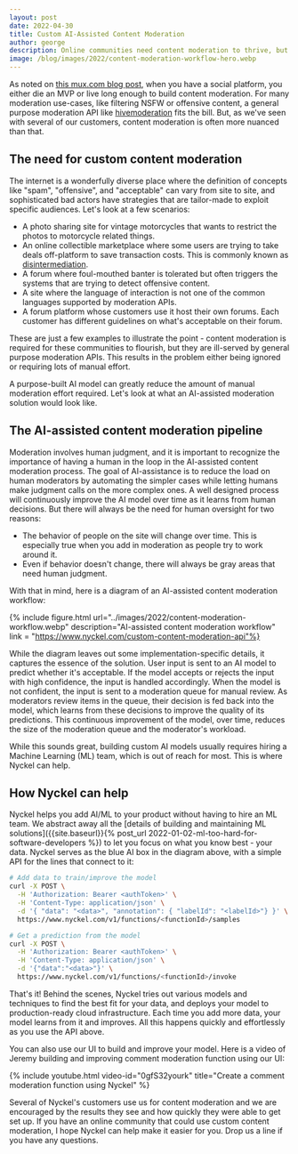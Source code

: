 ```yaml
---
layout: post
date: 2022-04-30
title: Custom AI-Assisted Content Moderation 
author: george
description: Online communities need content moderation to thrive, but the diversity of the internet is not fully served by general purpose content moderation APIs. We lay out the need for custom AI-assisted content moderation, look at what such a moderation pipeline would look like, and show how Nyckel makes it significantly easier to build such a pipeline.
image: /blog/images/2022/content-moderation-workflow-hero.webp
---
```


As noted on [this mux.com blog post](https://www.mux.com/blog/you-either-die-an-mvp-or-live-long-enough-to-build-content-moderation),
when you have a social platform, you either die an MVP or live long enough to build content moderation.
For many moderation use-cases, like filtering NSFW or offensive content, a general purpose moderation API like
[hivemoderation](https://hivemoderation.com) fits the bill. But, as we've seen with several of our customers,
content moderation is often more nuanced than that.

## The need for custom content moderation

The internet is a wonderfully diverse place where the definition of concepts like "spam", "offensive", and "acceptable"
can vary from site to site, and sophisticated bad actors have strategies that are tailor-made to exploit
specific audiences. Let's look at a few scenarios:

* A photo sharing site for vintage motorcycles that wants to restrict the photos to motorcycle related things.
* An online collectible marketplace where some users are trying to take deals off-platform to save transaction costs. This
is commonly known as [disintermediation](https://en.wikipedia.org/wiki/Disintermediation).
* A forum where foul-mouthed banter is tolerated but often triggers the systems that are trying to detect offensive
content.
* A site where the language of interaction is not one of the common languages supported by moderation APIs.
* A forum platform whose customers use it host their own forums. Each customer has different
guidelines on what's acceptable on their forum.

These are just a few examples to illustrate the point - content moderation is required for these
communities to flourish, but they are ill-served by general purpose moderation APIs. This results in the problem either
being ignored or requiring lots of manual effort.

A purpose-built AI model can greatly reduce the amount of manual moderation effort required. Let's look at what an
AI-assisted moderation solution would look like.

## The AI-assisted content moderation pipeline

Moderation involves human judgment, and it is important to recognize the importance of having a human in the loop in
the AI-assisted content moderation process. The goal of AI-assistance is to reduce the load on human moderators by
automating the simpler cases while letting humans make judgment calls on the more complex ones. A well designed
process will continuously improve the AI model over time as it learns from human decisions. But there will always be
the need for human oversight for two reasons:

* The behavior of people on the site will change over time. This is especially true when you add in moderation as
people try to work around it.
* Even if behavior doesn't change, there will always be gray areas that need human judgment.

With that in mind, here is a diagram of an AI-assisted content moderation workflow:

{% include figure.html url="../images/2022/content-moderation-workflow.webp" description="AI-assisted content moderation workflow" link = "https://www.nyckel.com/custom-content-moderation-api"%}

While the diagram leaves out some implementation-specific details, it captures the essence of the solution. User input
is sent to an AI model to predict whether it's acceptable. If the model accepts or rejects the input with high
confidence, the input is handled accordingly. When the model is not confident, the input is sent to a moderation queue
for manual review. As moderators review items in the queue, their decision is fed back into the model, which learns
from these decisions to improve the quality of its predictions. This continuous improvement of the model, over time,
reduces the size of the moderation queue and the moderator's workload.

While this sounds great, building custom AI models usually requires hiring a Machine Learning (ML) team, which is out of
reach for most. This is where Nyckel can help.

## How Nyckel can help

Nyckel helps you add AI/ML to your product without having to hire an ML team. We abstract away all the
[details of building and maintaining ML solutions]({{site.baseurl}}{% post_url 2022-01-02-ml-too-hard-for-software-developers %}) to
let you focus on what you know best - your data. Nyckel serves as the blue AI box in the diagram above, with a simple
API for the lines that connect to it:

```bash
# Add data to train/improve the model
curl -X POST \
  -H 'Authorization: Bearer <authToken>' \
  -H 'Content-Type: application/json' \
  -d '{ "data": "<data>", "annotation": { "labelId": "<labelId>"} }' \
  https://www.nyckel.com/v1/functions/<functionId>/samples

# Get a prediction from the model
curl -X POST \
  -H 'Authorization: Bearer <authToken>' \
  -H 'Content-Type: application/json' \
  -d '{"data":"<data>"}' \
  https://www.nyckel.com/v1/functions/<functionId>/invoke
```

That's it! Behind the scenes, Nyckel tries out various models and techniques to find the best fit for your data, and
deploys your model to production-ready cloud infrastructure. Each time you add more data, your model learns from it and
improves. All this happens quickly and effortlessly as you use the API above.

You can also use our UI to build and improve your model. Here is a video of Jeremy building and improving comment moderation function using our UI:

{% include youtube.html video-id="0gfS32yourk" title="Create a comment moderation function using Nyckel" %}

Several of Nyckel's customers use us for content moderation and we are encouraged by the results they see and how
quickly they were able to get set up. If you have an online community that could use custom content moderation,
I hope Nyckel can help make it easier for you. Drop us a line if you have any questions.
